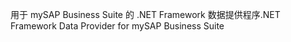 <span data-ttu-id="092db-101">用于 mySAP Business Suite 的 .NET Framework 数据提供程序</span><span class="sxs-lookup"><span data-stu-id="092db-101">.NET Framework Data Provider for mySAP Business Suite</span></span>